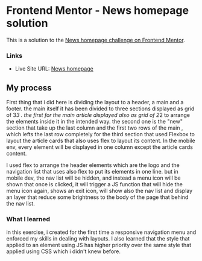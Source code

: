 # Frontend Mentor - News homepage solution

This is a solution to the [News homepage challenge on Frontend Mentor](https://www.frontendmentor.io/challenges/news-homepage-H6SWTa1MFl).

### Links

- Live Site URL: [News homepage](https://mermory-alloc.github.io/News-homepage/)

## My process
First thing that i did here is dividing the layout to a header, a main and a footer. the main itself it has been divided to three sections displayed as grid of 3*3 .
the first for the main article displayed also as grid of 2*2 to arrange the elements inside it in the intended way.
the second one is the "new" section that take up the last column and the first two rows of the main , which lefts the last row completely for the third section that used Flexbox to layout the article cards that also uses flex to layout its content.
In the mobile env, every element will be displayed in one column except the article cards content.


I used flex to arrange the header elements which are the logo and the navigation list that uses also flex to put its elements in one line.
but in mobile dev, the nav list will be hidden, and instead a menu icon will be shown that once is clicked, it will trigger a JS function that will  hide the menu icon again, shows an exit icon, will show also the nav list and display an layer that reduce some brightness to the body of the page that behind the nav list.

### What I learned
in this exercise, i created for the first time a responsive navigation menu and enforced my skills in dealing with layouts. I also learned that the style that applied to an element using JS has higher priority over the same style that applied using CSS which i didn't knew before.
